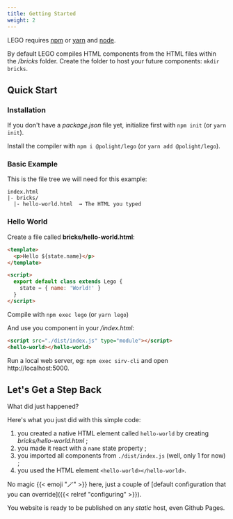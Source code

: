 ```yaml
---
title: Getting Started
weight: 2
---
```


LEGO requires [npm](https://npmjs.com) or [yarn](https://yarnpkg.com) and [node](https://nodejs.org/).

By default LEGO compiles HTML components from the HTML files within the _/bricks_ folder.
Create the folder to host your future components: `mkdir bricks`.

## Quick Start

### Installation

If you don't have a _package.json_ file yet, initialize first with `npm init` (or `yarn init`).

Install the compiler with `npm i @polight/lego` (or `yarn add @polight/lego`).

### Basic Example

This is the file tree we will need for this example:

```
index.html
|- bricks/
  |- hello-world.html  → The HTML you typed
```

### Hello World

Create a file called **bricks/hello-world.html**:

```html
<template>
  <p>Hello ${state.name}</p>
</template>

<script>
  export default class extends Lego {
    state = { name: 'World!' }
  }
</script>
```

Compile with `npm exec lego` (or `yarn lego`)

And use you component in your _/index.html_:

```html
<script src="./dist/index.js" type="module"></script>
<hello-world></hello-world>
```

Run a local web server, eg: `npm exec sirv-cli` and open http://localhost:5000.

## Let's Get a Step Back

What did just happened?

Here's what you just did with this simple code:

1. you created a native HTML element called `hello-world` by creating _bricks/hello-world.html_ ;
2. you made it react with a `name` state property ;
3. you imported all components from `./dist/index.js` (well, only 1 for now) ;
4. you used the HTML element `<hello-world></hello-world>`.

No magic {{< emoji "🪄" >}} here, just a couple of [default configuration that you can override]({{< relref "configuring" >}}).

You website is ready to be published on any _static_ host, even Github Pages.

